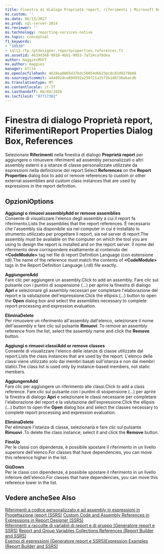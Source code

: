 ```yaml
---
title: Finestra di dialogo Proprietà report, riferimenti | Microsoft Docs
ms.custom: ''
ms.date: 06/13/2017
ms.prod: sql-server-2014
ms.reviewer: ''
ms.technology: reporting-services-native
ms.topic: conceptual
f1_keywords:
- "10530"
- sql12.rtp.rptdesigner.reportproperties.references.f1
ms.assetid: 4639d368-9918-4bb1-9953-7a724ca78dea
author: maggiesMSFT
ms.author: maggies
manager: kfile
ms.openlocfilehash: 4b28ea0865d37bdc56054d6b23dc8c82d9279b08
ms.sourcegitcommit: ad4d92dce894592a259721a1571b1d8736abacdb
ms.translationtype: MT
ms.contentlocale: it-IT
ms.lasthandoff: 08/04/2020
ms.locfileid: "87717382"
---
```

# <a name="report-properties-dialog-box-references"></a><span data-ttu-id="54419-102">Finestra di dialogo Proprietà report, Riferimenti</span><span class="sxs-lookup"><span data-stu-id="54419-102">Report Properties Dialog Box, References</span></span>
  <span data-ttu-id="54419-103">Selezionare **Riferimenti** nella finestra di dialogo **Proprietà report** per aggiungere o rimuovere riferimenti ad assembly personalizzati o altri assembly esterni e a istanze di classe personalizzate utilizzate da espressioni nella definizione del report.</span><span class="sxs-lookup"><span data-stu-id="54419-103">Select **References** on the **Report Properties** dialog box to add or remove references to custom or other external assemblies and custom class instances that are used by expressions in the report definition.</span></span>  
  
## <a name="options"></a><span data-ttu-id="54419-104">Opzioni</span><span class="sxs-lookup"><span data-stu-id="54419-104">Options</span></span>  
 <span data-ttu-id="54419-105">**Aggiungi o rimuovi assembly**</span><span class="sxs-lookup"><span data-stu-id="54419-105">**Add or remove assemblies**</span></span>  
 <span data-ttu-id="54419-106">Consente di visualizzare l'elenco degli assembly a cui il report fa riferimento.</span><span class="sxs-lookup"><span data-stu-id="54419-106">Lists the assemblies that the report references.</span></span> <span data-ttu-id="54419-107">È necessario che l'assembly sia disponibile sia nel computer in cui è installato lo strumento utilizzato per progettare il report, sia nel server di report.</span><span class="sxs-lookup"><span data-stu-id="54419-107">The assembly must be available on the computer on which the tool you are using to design the report is installed and on the report server.</span></span> <span data-ttu-id="54419-108">Il nome del riferimento deve corrispondere esattamente al contenuto dei **\<CodeModule>** tag nel file di report Definition Language (con estensione rdl).</span><span class="sxs-lookup"><span data-stu-id="54419-108">The name of the reference must match the contents of **\<CodeModule>** tags in the Report Definition Language (.rdl) file exactly.</span></span>  
  
 <span data-ttu-id="54419-109">**Aggiungere**</span><span class="sxs-lookup"><span data-stu-id="54419-109">**Add**</span></span>  
 <span data-ttu-id="54419-110">Fare clic per aggiungere un assembly.</span><span class="sxs-lookup"><span data-stu-id="54419-110">Click to add an assembly.</span></span> <span data-ttu-id="54419-111">Fare clic sul pulsante con i puntini di sospensione (...) per aprire la finestra di dialogo **Apri** e selezionare gli assembly necessari per completare l'elaborazione del report e la valutazione dell'espressione.</span><span class="sxs-lookup"><span data-stu-id="54419-111">Click the ellipsis (...) button to open the **Open** dialog box and select the assemblies necessary to complete report processing and expression evaluation.</span></span>  
  
 <span data-ttu-id="54419-112">**Elimina**</span><span class="sxs-lookup"><span data-stu-id="54419-112">**Delete**</span></span>  
 <span data-ttu-id="54419-113">Per rimuovere un riferimento all'assembly dall'elenco, selezionare il nome dell'assembly e fare clic sul pulsante **Rimuovi** .</span><span class="sxs-lookup"><span data-stu-id="54419-113">To remove an assembly reference from the list, select the assembly name and click the **Remove** button.</span></span>  
  
 <span data-ttu-id="54419-114">**Aggiungi o rimuovi classi**</span><span class="sxs-lookup"><span data-stu-id="54419-114">**Add or remove classes**</span></span>  
 <span data-ttu-id="54419-115">Consente di visualizzare l'elenco delle istanze di classe utilizzate dal report.</span><span class="sxs-lookup"><span data-stu-id="54419-115">Lists the class instances that are used by the report.</span></span> <span data-ttu-id="54419-116">L'elenco delle classi viene utilizzato solo dai membri basati sull'istanza e non dai membri statici.</span><span class="sxs-lookup"><span data-stu-id="54419-116">The class list is used only by instance-based members, not static members.</span></span>  
  
 <span data-ttu-id="54419-117">**Aggiungere**</span><span class="sxs-lookup"><span data-stu-id="54419-117">**Add**</span></span>  
 <span data-ttu-id="54419-118">Fare clic per aggiungere un riferimento alle classi.</span><span class="sxs-lookup"><span data-stu-id="54419-118">Click to add a class reference.</span></span> <span data-ttu-id="54419-119">Fare clic sul pulsante con i puntini di sospensione (...) per aprire la finestra di dialogo **Apri** e selezionare le classi necessarie per completare l'elaborazione del report e la valutazione dell'espressione.</span><span class="sxs-lookup"><span data-stu-id="54419-119">Click the ellipsis (...) button to open the **Open** dialog box and select the classes necessary to complete report processing and expression evaluation.</span></span>  
  
 <span data-ttu-id="54419-120">**Elimina**</span><span class="sxs-lookup"><span data-stu-id="54419-120">**Delete**</span></span>  
 <span data-ttu-id="54419-121">Per eliminare l'istanza di classe, selezionarla e fare clic sul pulsante **Rimuovi** .</span><span class="sxs-lookup"><span data-stu-id="54419-121">To delete the class instance, select it and click the **Remove** button.</span></span>  
  
 <span data-ttu-id="54419-122">**Fino**</span><span class="sxs-lookup"><span data-stu-id="54419-122">**Up**</span></span>  
 <span data-ttu-id="54419-123">Per le classi con dipendenze, è possibile spostare il riferimento in un livello superiore dell'elenco.</span><span class="sxs-lookup"><span data-stu-id="54419-123">For classes that have dependencies, you can move this reference higher in the list.</span></span>  
  
 <span data-ttu-id="54419-124">**Giù**</span><span class="sxs-lookup"><span data-stu-id="54419-124">**Down**</span></span>  
 <span data-ttu-id="54419-125">Per le classi con dipendenze, è possibile spostare il riferimento in un livello inferiore dell'elenco.</span><span class="sxs-lookup"><span data-stu-id="54419-125">For classes that have dependencies, you can move this reference lower in the list.</span></span>  
  
## <a name="see-also"></a><span data-ttu-id="54419-126">Vedere anche</span><span class="sxs-lookup"><span data-stu-id="54419-126">See Also</span></span>  
 <span data-ttu-id="54419-127">[Riferimenti a codice personalizzato e ad assembly in espressioni in Progettazione report &#40;SSRS&#41;](report-design/custom-code-and-assembly-references-in-expressions-in-report-designer-ssrs.md) </span><span class="sxs-lookup"><span data-stu-id="54419-127">[Custom Code and Assembly References in Expressions in Report Designer &#40;SSRS&#41;](report-design/custom-code-and-assembly-references-in-expressions-in-report-designer-ssrs.md) </span></span>  
 <span data-ttu-id="54419-128">[Riferimenti a raccolte di variabili di report e di gruppo &#40;Generatore report e SSRS&#41;](report-design/built-in-collections-report-and-group-variables-references-report-builder.md) </span><span class="sxs-lookup"><span data-stu-id="54419-128">[Report and Group Variables Collections References &#40;Report Builder and SSRS&#41;](report-design/built-in-collections-report-and-group-variables-references-report-builder.md) </span></span>  
 [<span data-ttu-id="54419-129">Esempi di espressioni &#40;Generatore report e SSRS&#41;</span><span class="sxs-lookup"><span data-stu-id="54419-129">Expression Examples &#40;Report Builder and SSRS&#41;</span></span>](report-design/expression-examples-report-builder-and-ssrs.md)  
  
  
